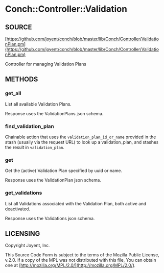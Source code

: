 # Conch::Controller::Validation

## SOURCE

[https://github.com/joyent/conch/blob/master/lib/Conch/Controller/ValidationPlan.pm](https://github.com/joyent/conch/blob/master/lib/Conch/Controller/ValidationPlan.pm)

Controller for managing Validation Plans

## METHODS

### get\_all

List all available Validation Plans.

Response uses the ValidationPlans json schema.

### find\_validation\_plan

Chainable action that uses the `validation_plan_id_or_name` provided in the stash
(usually via the request URL) to look up a validation\_plan, and stashes the result in
`validation_plan`.

### get

Get the (active) Validation Plan specified by uuid or name.

Response uses the ValidationPlan json schema.

### get\_validations

List all Validations associated with the Validation Plan, both active and deactivated.

Response uses the Validations json schema.

## LICENSING

Copyright Joyent, Inc.

This Source Code Form is subject to the terms of the Mozilla Public License,
v.2.0. If a copy of the MPL was not distributed with this file, You can obtain
one at [http://mozilla.org/MPL/2.0/](http://mozilla.org/MPL/2.0/).
